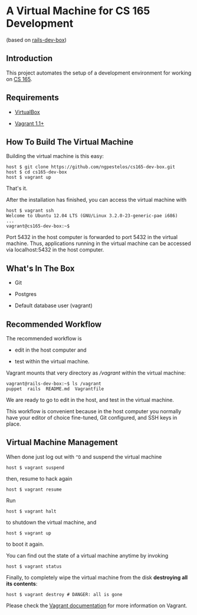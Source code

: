 # A Virtual Machine for CS 165 Development

(based on [rails-dev-box](https://github.com/rails/rails-dev-box))

## Introduction

This project automates the setup of a development environment for working on [CS 165](https://github.com/ngpestelos/cs165).

## Requirements

* [VirtualBox](https://www.virtualbox.org)

* [Vagrant 1.1+](http://vagrantup.com)

## How To Build The Virtual Machine

Building the virtual machine is this easy:

    host $ git clone https://github.com/ngpestelos/cs165-dev-box.git
    host $ cd cs165-dev-box
    host $ vagrant up

That's it.

After the installation has finished, you can access the virtual machine with

    host $ vagrant ssh
    Welcome to Ubuntu 12.04 LTS (GNU/Linux 3.2.0-23-generic-pae i686)
    ...
    vagrant@cs165-dev-box:~$

Port 5432 in the host computer is forwarded to port 5432 in the virtual machine. Thus, applications running in the
virtual machine can be accessed via localhost:5432 in the host computer.

## What's In The Box

* Git

* Postgres

* Default database user (vagrant)

## Recommended Workflow

The recommended workflow is

* edit in the host computer and

* test within the virtual machine.

Vagrant mounts that very directory as _/vagrant_ within the virtual machine:

    vagrant@rails-dev-box:~$ ls /vagrant
    puppet  rails  README.md  Vagrantfile

We are ready to go to edit in the host, and test in the virtual machine.

This workflow is convenient because in the host computer you normally have your editor of choice fine-tuned,
Git configured, and SSH keys in place.

## Virtual Machine Management

When done just log out with `^D` and suspend the virtual machine

    host $ vagrant suspend

then, resume to hack again

    host $ vagrant resume

Run

    host $ vagrant halt

to shutdown the virtual machine, and

    host $ vagrant up

to boot it again.

You can find out the state of a virtual machine anytime by invoking

    host $ vagrant status

Finally, to completely wipe the virtual machine from the disk **destroying all its contents**:

    host $ vagrant destroy # DANGER: all is gone

Please check the [Vagrant documentation](http://vagrantup.com/v1/docs/index.html) for more information on Vagrant.
